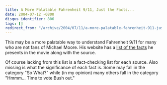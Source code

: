 ```yaml
---
title: A More Palatable Fahrenheit 9/11, Just the Facts...
date: 2004-07-12 -0800
disqus_identifier: 806
tags: []
redirect_from: "/archive/2004/07/11/a-more-palatable-fahrenheit-911-just-the-facts.aspx/"
---
```


This may be a more palatable way to understand Fahrenheit 9/11 for many
who are not fans of Michael Moore. His website has a [list of the
facts](http://www.michaelmoore.com/warroom/f911notes/) he presents in
the movie along with the source.

Of course lacking from this list is a fact-checking list for each
source. Also missing is what the significance of each fact is. Some may
fall in the category "So What?" while (in my opinion) many others fall
in the category "Hmmm... Time to vote Bush out."

